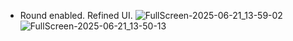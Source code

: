 * Round enabled. Refined UI.
![FullScreen-2025-06-21_13-59-02](https://github.com/user-attachments/assets/fd0e413d-5e84-4985-99d4-6319a53fd4e5)
![FullScreen-2025-06-21_13-50-13](https://github.com/user-attachments/assets/9e044dba-7089-4bd6-898f-6a825f803c86)
